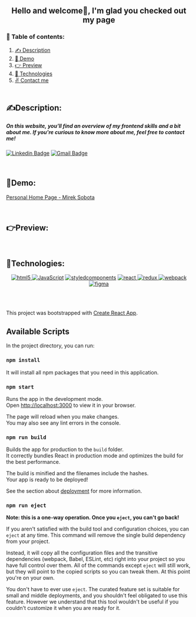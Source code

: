 

<div align="center">
<h2>Hello and welcome🙋, I'm glad you checked out my page</h2>
</div>

### 📑 Table of contents:

1. [✍️ Description](#description)
2. [🤙 Demo](#demo)
3. [👉 Preview](#preview)
4. [🤝 Technologies](#technologies)
5. [✌️ Contact me](#contact)
<br/><br/>


## ✍️Description:
<a id="description"></a>
##### On this website, you'll find an overview of my frontend skills and a bit about me. If you're curious to know more about me, feel free to contact me!
<a id="contact"></a>
[![Linkedin Badge](https://img.shields.io/badge/LinkedIn-blue?style=flat&logo=linkedin&labelColor=blue&link=https://www.linkedin.com/in/mirek-sobota-7460b5211/)](https://www.linkedin.com/in/mirek-sobota-7460b5211/)
[![Gmail Badge](https://img.shields.io/badge/Gmail-red?style=flat-square&logo=Gmail&logoColor=white&link=mailto:miroslaw.sobota@gmail.com)](mailto:mariannaweychan@gmail.com)

<br/>

## 🤙Demo:
<a id="demo"></a> 
[ Personal Home Page - Mirek Sobota  ](https://mireksobota.github.io/personal_homepage/)

<br/>

## 👉Preview:
<a id="preview"></a>


<br/>

## 🤝Technologies:

<a id="Technologies"></a>
<p align="center"><a href="https://skillicons.dev/icons?i=html" target="_blank" rel="noreferrer"><img src="https://skillicons.dev/icons?i=html" alt="html5"/> </a> <a href="https://developer.mozilla.org/en-US/docs/Web/JavaScript" target="_blank" rel="noreferrer"><img src="https://skillicons.dev/icons?i=js" alt="JavaScript"/></a>  <a href="https://styled-components.com" target="_blank" rel="noreferrer"><img src="https://skillicons.dev/icons?i=styledcomponents" alt="styledcomponents"/></a> <a href="https://reactjs.org/" target="_blank" rel="noreferrer"> <img src="https://skillicons.dev/icons?i=react" alt="react"/>  </a> <a href="https://redux.js.org" target="_blank" rel="noreferrer"> <img src="https://skillicons.dev/icons?i=redux" alt="redux"/> </a> <a href="https://webpack.js.org" target="_blank" rel="noreferrer"><img src="https://skillicons.dev/icons?i=webpack" alt="webpack"/> </a> <a href="https://www.figma.com" target="_blank" rel="noreferrer"><img src="https://skillicons.dev/icons?i=figma" alt="figma"/> </a> </p>

<br/><br/>

This project was bootstrapped with [Create React App](https://github.com/facebook/create-react-app).

## Available Scripts

In the project directory, you can run:

### `npm install`

It will install all npm packages that you need in this application.



### `npm start`

Runs the app in the development mode.\
Open [http://localhost:3000](http://localhost:3000) to view it in your browser.

The page will reload when you make changes.\
You may also see any lint errors in the console.

### `npm run build`

Builds the app for production to the `build` folder.\
It correctly bundles React in production mode and optimizes the build for the best performance.

The build is minified and the filenames include the hashes.\
Your app is ready to be deployed!

See the section about [deployment](https://facebook.github.io/create-react-app/docs/deployment) for more information.

### `npm run eject`

**Note: this is a one-way operation. Once you `eject`, you can't go back!**

If you aren't satisfied with the build tool and configuration choices, you can `eject` at any time. This command will remove the single build dependency from your project.

Instead, it will copy all the configuration files and the transitive dependencies (webpack, Babel, ESLint, etc) right into your project so you have full control over them. All of the commands except `eject` will still work, but they will point to the copied scripts so you can tweak them. At this point you're on your own.

You don't have to ever use `eject`. The curated feature set is suitable for small and middle deployments, and you shouldn't feel obligated to use this feature. However we understand that this tool wouldn't be useful if you couldn't customize it when you are ready for it.

